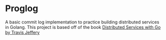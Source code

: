 # Proglog
A basic commit log implementation to practice building distributed services in Golang. This project is based
off of the book [Distributed Services with Go by Travis Jeffery](https://pragprog.com/titles/tjgo/distributed-services-with-go/)



